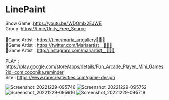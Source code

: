 # LinePaint<br />
Show Game :https://youtu.be/WDOmIx2EJWE<br />
Group :https://t.me/Unity_Free_Source<br /><br />
🎨Game Artist : https://t.me/maria_artgallery👱🏻‍♀️<br />
🎨Game Artist : https://twitter.com/Mariaartist__👱🏻‍♀️<br />
🎨Game Artist : http://instagram.com/mariartist__👱🏻‍♀️<br /><br />
PLAY : https://play.google.com/store/apps/details/Fun_Arcade_Player_Mini_Games?id=com.coconika.reminder<br />
Site : https://www.rarecreativities.com/game-design <br />

![Screenshot_20221229-095746](https://user-images.githubusercontent.com/83016119/209945409-09fd53ae-ef18-4303-9b85-e45c0872a317.png)
![Screenshot_20221229-095752](https://user-images.githubusercontent.com/83016119/209945411-a574647d-37b5-4695-9521-3dd69f6b3307.png)
![Screenshot_20221229-095616](https://user-images.githubusercontent.com/83016119/209945412-85099a47-da81-4f91-ab27-e784331e53cb.png)
![Screenshot_20221229-095719](https://user-images.githubusercontent.com/83016119/209945413-4ee8654c-cc67-4d6f-b76b-318020c988d8.png)
